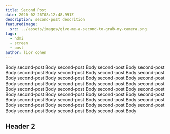 ```yaml
---
title: Second Post
date: 2020-02-26T08:12:48.991Z
description: second-post descrition
featuredImage:
  src: ../assets/images/give-me-a-second-to-grab-my-camera.png
tags:
  - hdmi
  - screen
  - post
author: lior cohen
---
```

Body second-post Body second-post Body second-post Body second-post Body second-post Body second-post Body second-post Body second-post Body second-post Body second-post Body second-post Body second-post Body second-post Body second-post Body second-post Body second-post Body second-post Body second-post Body second-post Body second-post Body second-post Body second-post Body second-post Body second-post Body second-post Body second-post Body second-post Body second-post Body second-post Body second-post Body second-post Body second-post Body second-post Body second-post Body second-post Body

## Header 2

<Image fileName="give-me-a-second-to-grab-my-camera" />
